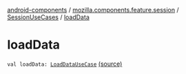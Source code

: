 [android-components](../../index.md) / [mozilla.components.feature.session](../index.md) / [SessionUseCases](index.md) / [loadData](./load-data.md)

# loadData

`val loadData: `[`LoadDataUseCase`](-load-data-use-case/index.md) [(source)](https://github.com/mozilla-mobile/android-components/blob/master/components/feature/session/src/main/java/mozilla/components/feature/session/SessionUseCases.kt#L178)